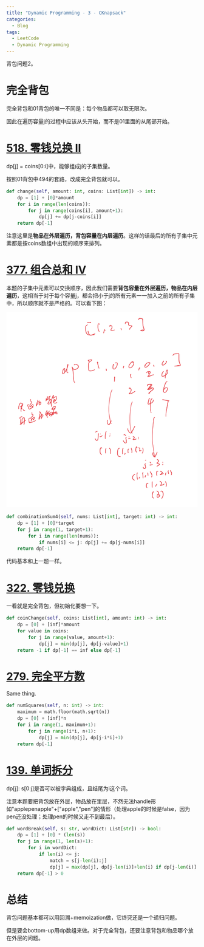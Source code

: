 ```yaml
---
title: "Dynamic Programming - 3 - CKnapsack"
categories:
  - Blog
tags:
  - LeetCode
  - Dynamic Programming
---
```


背包问题2。

# 完全背包

完全背包和01背包的唯一不同是：每个物品都可以取无限次。

因此在遍历容量j的过程中应该从头开始，而不是01里面的从尾部开始。

# [518. 零钱兑换 II](https://leetcode-cn.com/problems/coin-change-2/)

dp[j] = coins[0:i]中，能够组成j的子集数量。

按照01背包中494的套路，改成完全背包就可以。

```python
def change(self, amount: int, coins: List[int]) -> int:
    dp = [1] + [0]*amount
    for i in range(len(coins)):
        for j in range(coins[i], amount+1):
            dp[j] += dp[j-coins[i]]
    return dp[-1]
```

注意这里是**物品在外层遍历，背包容量在内层遍历**。这样的话最后的所有子集中元素都是按coins数组中出现的顺序来排列。

# [377. 组合总和 Ⅳ](https://leetcode-cn.com/problems/combination-sum-iv/)

本题的子集中元素可以交换顺序，因此我们需要**背包容量在外层遍历，物品在内层遍历**，这相当于对于每个容量j，都会把小于j的所有元素一一加入之前的所有子集中，所以顺序就不是严格的。可以看下图：

![377](/assets/dp/377.png)

```python
def combinationSum4(self, nums: List[int], target: int) -> int:
    dp = [1] + [0]*target
    for j in range(1, target+1):
        for i in range(len(nums)):
            if nums[i] <= j: dp[j] += dp[j-nums[i]]
    return dp[-1]
```

代码基本和上一题一样。

# [322. 零钱兑换](https://leetcode-cn.com/problems/coin-change/)

一看就是完全背包，但初始化要想一下。

```python
def coinChange(self, coins: List[int], amount: int) -> int:
    dp = [0] + [inf]*amount
    for value in coins:
        for j in range(value, amount+1):
            dp[j] = min(dp[j], dp[j-value]+1)
    return -1 if dp[-1] == inf else dp[-1]
```

# [279. 完全平方数](https://leetcode-cn.com/problems/perfect-squares/)

Same thing.

```python
def numSquares(self, n: int) -> int:
    maximum = math.floor(math.sqrt(n))
    dp = [0] + [inf]*n
    for i in range(1, maximum+1):
        for j in range(i*i, n+1):
            dp[j] = min(dp[j], dp[j-i*i]+1)
    return dp[-1]
```

# [139. 单词拆分](https://leetcode-cn.com/problems/word-break/)

dp[j]: s[0:j]是否可以被字典组成，且结尾为i这个词。

注意本题要把背包放在外层，物品放在里层，不然无法handle形如"applepenapple"+["apple","pen"]的情形（处理apple的时候是false，因为pen还没处理；处理pen的时候又走不到最后）。

```python
def wordBreak(self, s: str, wordDict: List[str]) -> bool:
    dp = [1] + [0] * (len(s))
    for j in range(1, len(s)+1):
        for i in wordDict:
            if len(i) <= j:
                match = s[j-len(i):j]
                dp[j] = max(dp[j], dp[j-len(i)]+len(i) if dp[j-len(i)] and match == i else 0)
    return dp[-1] > 0
```

# 总结

背包问题基本都可以用回溯+memoization做，它终究还是一个递归问题。

但是要会bottom-up用dp数组来做。对于完全背包，还要注意背包和物品哪个放在外层的问题。

